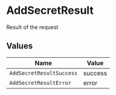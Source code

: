 # AddSecretResult

Result of the request


## Values

| Name                     | Value                    |
| ------------------------ | ------------------------ |
| `AddSecretResultSuccess` | success                  |
| `AddSecretResultError`   | error                    |